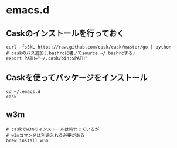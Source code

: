 emacs.d
=======

## Caskのインストールを行っておく  
```
curl -fsSkL https://raw.github.com/cask/cask/master/go | python
# caskのパス追加(.bashrcに書いてsource ~/.bashrcする)
export PATH="~/.cask/bin:$PATH"
```
## Caskを使ってパッケージをインストール
```
cd ~/.emacs.d
cask
```

## w3m
```
# caskでw3mのインストールは終わっているが
# w3mコマンドは別途入れる必要がある
brew install w3m
```
